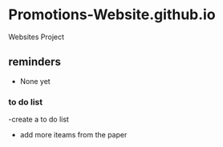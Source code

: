 # Promotions-Website.github.io
Websites Project 

## reminders 
- None yet
### to do list
-create a to do list 
- add more iteams from the paper

